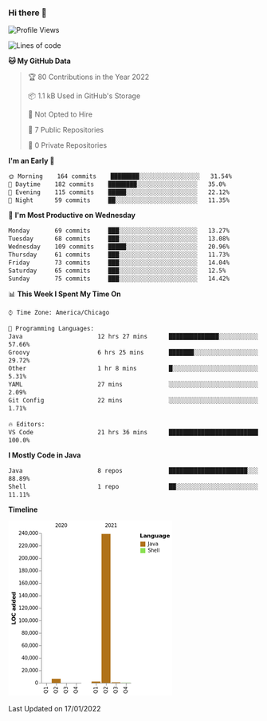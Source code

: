 ### Hi there 👋


<!--START_SECTION:waka-->
![Profile Views](http://img.shields.io/badge/Profile%20Views-0-blue)

![Lines of code](https://img.shields.io/badge/From%20Hello%20World%20I%27ve%20Written-249%20Thousand%20lines%20of%20code-blue)

**🐱 My GitHub Data** 

> 🏆 80 Contributions in the Year 2022
 > 
> 📦 1.1 kB Used in GitHub's Storage 
 > 
> 🚫 Not Opted to Hire
 > 
> 📜 7 Public Repositories 
 > 
> 🔑 0 Private Repositories  
 > 
**I'm an Early 🐤** 

```text
🌞 Morning    164 commits    ████████░░░░░░░░░░░░░░░░░   31.54% 
🌆 Daytime    182 commits    ████████░░░░░░░░░░░░░░░░░   35.0% 
🌃 Evening    115 commits    █████░░░░░░░░░░░░░░░░░░░░   22.12% 
🌙 Night      59 commits     ██░░░░░░░░░░░░░░░░░░░░░░░   11.35%

```
📅 **I'm Most Productive on Wednesday** 

```text
Monday       69 commits     ███░░░░░░░░░░░░░░░░░░░░░░   13.27% 
Tuesday      68 commits     ███░░░░░░░░░░░░░░░░░░░░░░   13.08% 
Wednesday    109 commits    █████░░░░░░░░░░░░░░░░░░░░   20.96% 
Thursday     61 commits     ███░░░░░░░░░░░░░░░░░░░░░░   11.73% 
Friday       73 commits     ███░░░░░░░░░░░░░░░░░░░░░░   14.04% 
Saturday     65 commits     ███░░░░░░░░░░░░░░░░░░░░░░   12.5% 
Sunday       75 commits     ███░░░░░░░░░░░░░░░░░░░░░░   14.42%

```


📊 **This Week I Spent My Time On** 

```text
⌚︎ Time Zone: America/Chicago

💬 Programming Languages: 
Java                     12 hrs 27 mins      ██████████████░░░░░░░░░░░   57.66% 
Groovy                   6 hrs 25 mins       ███████░░░░░░░░░░░░░░░░░░   29.72% 
Other                    1 hr 8 mins         █░░░░░░░░░░░░░░░░░░░░░░░░   5.31% 
YAML                     27 mins             ░░░░░░░░░░░░░░░░░░░░░░░░░   2.09% 
Git Config               22 mins             ░░░░░░░░░░░░░░░░░░░░░░░░░   1.71%

🔥 Editors: 
VS Code                  21 hrs 36 mins      █████████████████████████   100.0%

```

**I Mostly Code in Java** 

```text
Java                     8 repos             ██████████████████████░░░   88.89% 
Shell                    1 repo              ██░░░░░░░░░░░░░░░░░░░░░░░   11.11%

```


**Timeline**

![Chart not found](https://raw.githubusercontent.com/powercasgamer/powercasgamer/master/charts/bar_graph.png) 


 Last Updated on 17/01/2022
<!--END_SECTION:waka-->
